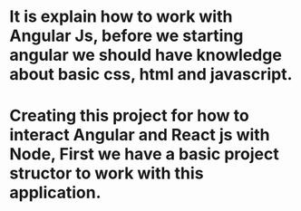 # It is explain how to work with Angular Js, before we starting angular we should have knowledge about basic css, html and javascript.

# Creating this project for how to interact Angular and React js with Node, First we have a basic project structor to work with this application.

